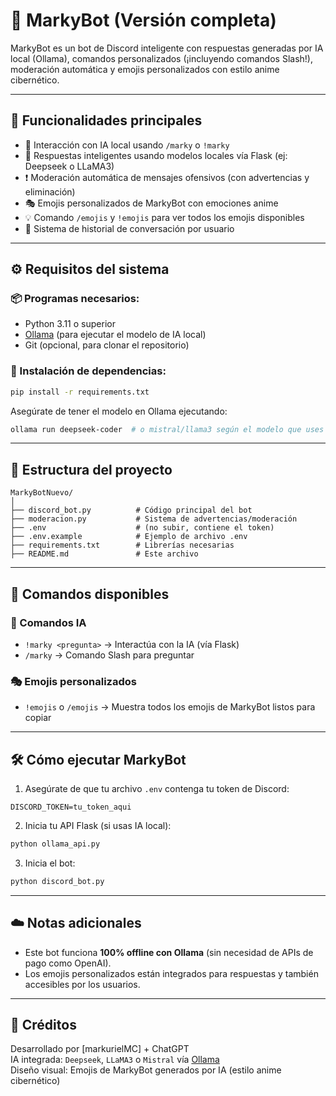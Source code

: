 
# 🤖 MarkyBot (Versión completa)

MarkyBot es un bot de Discord inteligente con respuestas generadas por IA local (Ollama), comandos personalizados (¡incluyendo comandos Slash!), moderación automática y emojis personalizados con estilo anime cibernético.

---

## 🚀 Funcionalidades principales

- 💬 Interacción con IA local usando `/marky` o `!marky`
- 🧠 Respuestas inteligentes usando modelos locales vía Flask (ej: Deepseek o LLaMA3)
- ❗ Moderación automática de mensajes ofensivos (con advertencias y eliminación)
- 🎭 Emojis personalizados de MarkyBot con emociones anime
- 💡 Comando `/emojis` y `!emojis` para ver todos los emojis disponibles
- 🔧 Sistema de historial de conversación por usuario

---

## ⚙️ Requisitos del sistema

### 📦 Programas necesarios:
- Python 3.11 o superior
- [Ollama](https://ollama.com) (para ejecutar el modelo de IA local)
- Git (opcional, para clonar el repositorio)

### 🐍 Instalación de dependencias:
```bash
pip install -r requirements.txt
```

Asegúrate de tener el modelo en Ollama ejecutando:

```bash
ollama run deepseek-coder  # o mistral/llama3 según el modelo que uses
```

---

## 📁 Estructura del proyecto

```
MarkyBotNuevo/
│
├── discord_bot.py          # Código principal del bot
├── moderacion.py           # Sistema de advertencias/moderación
├── .env                    # (no subir, contiene el token)
├── .env.example            # Ejemplo de archivo .env
├── requirements.txt        # Librerías necesarias
├── README.md               # Este archivo
```

---

## 🧪 Comandos disponibles

### 🤖 Comandos IA
- `!marky <pregunta>` → Interactúa con la IA (vía Flask)
- `/marky` → Comando Slash para preguntar

### 🎭 Emojis personalizados
- `!emojis` o `/emojis` → Muestra todos los emojis de MarkyBot listos para copiar

---

## 🛠 Cómo ejecutar MarkyBot

1. Asegúrate de que tu archivo `.env` contenga tu token de Discord:
```
DISCORD_TOKEN=tu_token_aqui
```

2. Inicia tu API Flask (si usas IA local):
```bash
python ollama_api.py
```

3. Inicia el bot:
```bash
python discord_bot.py
```

---

## ☁️ Notas adicionales

- Este bot funciona **100% offline con Ollama** (sin necesidad de APIs de pago como OpenAI).
- Los emojis personalizados están integrados para respuestas y también accesibles por los usuarios.

---

## 🙌 Créditos

Desarrollado por [markurielMC] + ChatGPT  
IA integrada: `Deepseek`, `LLaMA3` o `Mistral` vía [Ollama](https://ollama.com)  
Diseño visual: Emojis de MarkyBot generados por IA (estilo anime cibernético)
